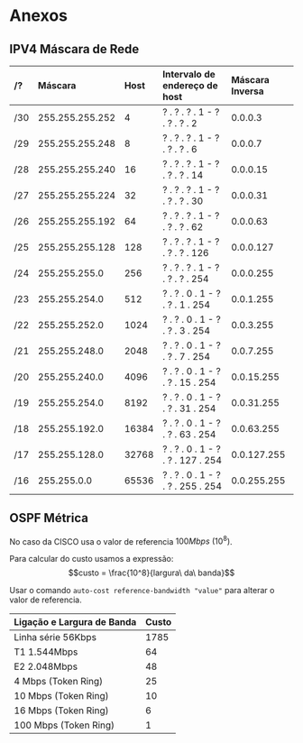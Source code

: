 # Anexos

## IPV4 Máscara de Rede
|/?	|   Máscara	        |Host	    |Intervalo de endereço de host	     |Máscara Inversa |
| :-- | :-- | :-- | :-- | :-- |
|/30|   255.255.255.252	| 4	        |? . ? . ? . 1 - ? . ? . ? . 2   	 |0.0.0.3         |
|/29|	255.255.255.248	| 8	        |? . ? . ? . 1 - ? . ? . ? . 6   	 |0.0.0.7         |
|/28|	255.255.255.240	| 16	    |? . ? . ? . 1 - ? . ? . ? . 14  	 |0.0.0.15        |
|/27|	255.255.255.224	| 32	    |? . ? . ? . 1 - ? . ? . ? . 30  	 |0.0.0.31        |
|/26|	255.255.255.192	| 64	    |? . ? . ? . 1 - ? . ? . ? . 62  	 |0.0.0.63        |
|/25|	255.255.255.128	| 128	    |? . ? . ? . 1 - ? . ? . ? . 126 	 |0.0.0.127       |
|/24|	255.255.255.0	| 256	    |? . ? . ? . 1 - ? . ? . ? . 254 	 |0.0.0.255       |
|/23|	255.255.254.0	| 512	    |? . ? . 0 . 1 - ? . ? . 1 . 254 	 |0.0.1.255       |
|/22|	255.255.252.0	| 1024	    |? . ? . 0 . 1 - ? . ? . 3 . 254 	 |0.0.3.255       |
|/21|	255.255.248.0	| 2048	    |? . ? . 0 . 1 - ? . ? . 7 . 254 	 |0.0.7.255       |
|/20|	255.255.240.0	| 4096	    |? . ? . 0 . 1 - ? . ? . 15 . 254    |0.0.15.255      |
|/19|	255.255.254.0	| 8192	    |? . ? . 0 . 1 - ? . ? . 31 . 254    |0.0.31.255      |
|/18|	255.255.192.0	| 16384	    |? . ? . 0 . 1 - ? . ? . 63 . 254    |0.0.63.255      |
|/17|	255.255.128.0	| 32768	    |? . ? . 0 . 1 - ? . ? . 127 . 254   |0.0.127.255     |
|/16|	255.255.0.0	    | 65536	    |? . ? . 0 . 1 - ? . ? . 255 . 254   |0.0.255.255     |

## OSPF Métrica
No caso da CISCO usa o valor de referencia $100Mbps\ (10^8)$.

Para calcular do custo usamos a expressão:
$$custo = \frac{10^8}{largura\ da\ banda}$$

Usar o comando `auto-cost reference-bandwidth "value"` para alterar o valor de referencia.

|Ligação e Largura de Banda	|Custo |
| :-- | :-- | 
| Linha série 56Kbps    |1785 |
| T1 1.544Mbps	        |64   |
| E2 2.048Mbps	        |48   |
| 4 Mbps (Token Ring)	|25   |
|10 Mbps (Token Ring)	|10   |
|16 Mbps (Token Ring)	|6    |
|100 Mbps (Token Ring)	|1    |